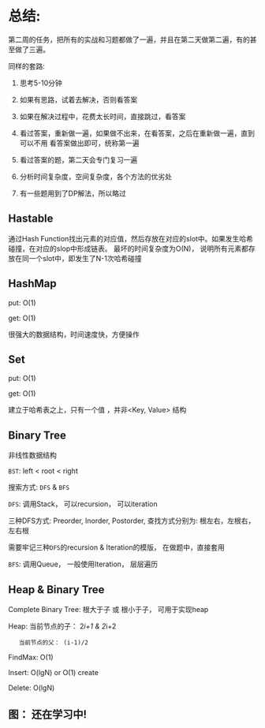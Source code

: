 # 总结: 

第二周的任务，把所有的实战和习题都做了一遍，并且在第二天做第二遍，有的甚至做了三遍。 

同样的套路: 

1. 思考5-10分钟

2. 如果有思路，试着去解决，否则看答案

3. 如果在解决过程中，花费太长时间，直接跳过，看答案

4. 看过答案，重新做一遍，如果做不出来，在看答案，之后在重新做一遍，直到可以不用
看答案做出即可，统称第一遍

5. 看过答案的题，第二天会专门复习一遍

6. 分析时间复杂度，空间复杂度，各个方法的优劣处

7. 有一些题用到了DP解法，所以略过

## Hastable
通过Hash Function找出元素的对应值，然后存放在对应的slot中。如果发生哈希碰撞，在对应的slop中形成链表。 最坏的时间复杂度为O(N)， 说明所有元素都存放在同一个slot中，即发生了N-1次哈希碰撞

## HashMap

put: O(1)

get: O(1)

很强大的数据结构，时间速度快，方便操作

## Set

put: O(1)

get: O(1)

建立于哈希表之上，只有一个值 <V>，并非<Key, Value> 结构

## Binary Tree

非线性数据结构

`BST`: left < root < right

搜索方式: `DFS` & `BFS`

`DFS`: 调用Stack， 可以recursion， 可以iteration

三种DFS方式: Preorder, Inorder, Postorder, 查找方式分别为: 根左右，左根右，左右根

需要牢记三种`DFS`的recursion & Iteration的模版， 在做题中，直接套用

`BFS`: 调用Queue， 一般使用Iteration， 层层遍历

## Heap & Binary Tree

Complete Binary Tree: 根大于子 或 根小于子， 可用于实现heap

Heap:  当前节点的子： 2*i+1 & 2*i+2

	   当前节点的父： (i-1)/2

FindMax: O(1)

Insert: O(lgN) or O(1) create

Delete: O(lgN)

## 图： 还在学习中!

